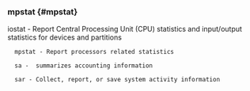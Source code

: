 ### mpstat {#mpstat}

iostat  -  Report  Central  Processing Unit (CPU) statistics and input/output statistics for devices and partitions

      mpstat - Report processors related statistics

      sa -  summarizes accounting information      

      sar - Collect, report, or save system activity information